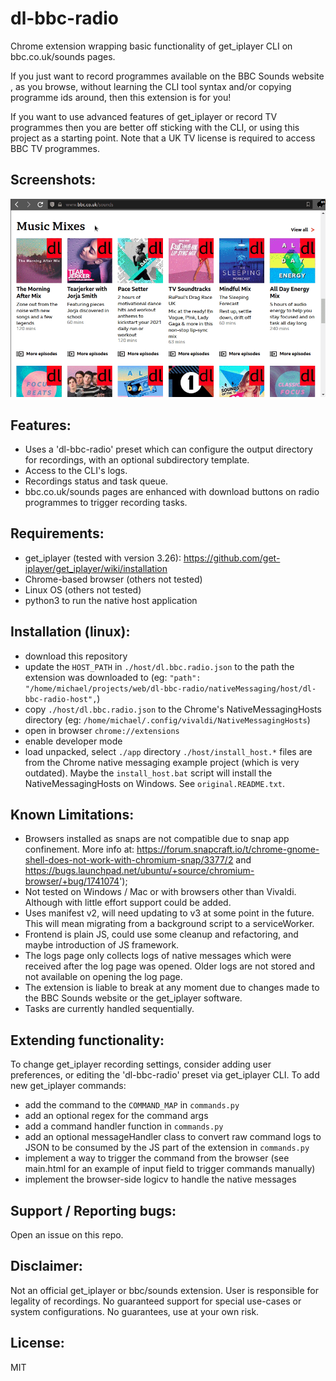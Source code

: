 # dl-bbc-radio

Chrome extension wrapping basic functionality of get_iplayer CLI on bbc.co.uk/sounds pages.

If you just want to record programmes available on the BBC Sounds website , as you browse, without learning the CLI tool syntax and/or copying programme ids around, then this extension is for you!

If you want to use advanced features of get_iplayer or record TV programmes then you are better off sticking with the CLI, or using this project as a starting point. Note that a UK TV license is required to access BBC TV programmes.

## Screenshots:

![demo](dl-bbc-radio-peek.gif)

## Features:
- Uses a 'dl-bbc-radio' preset which can configure the output directory for recordings, with an optional subdirectory template.
- Access to the CLI's logs.
- Recordings status and task queue.
- bbc.co.uk/sounds pages are enhanced with download buttons on radio programmes to trigger recording tasks.

## Requirements:
- get_iplayer (tested with version 3.26): https://github.com/get-iplayer/get_iplayer/wiki/installation
- Chrome-based browser (others not tested)
- Linux OS (others not tested)
- python3 to run the native host application

## Installation (linux):
- download this repository
- update the `HOST_PATH` in `./host/dl.bbc.radio.json` to the path the extension was downloaded to (eg: ```"path": "/home/michael/projects/web/dl-bbc-radio/nativeMessaging/host/dl-bbc-radio-host",```)
- copy `./host/dl.bbc.radio.json` to the Chrome's NativeMessagingHosts directory (eg: ```/home/michael/.config/vivaldi/NativeMessagingHosts```)
- open in browser `chrome://extensions`
- enable developer mode
- load unpacked, select `./app` directory
`./host/install_host.*` files are from the Chrome native messaging example project (which is very outdated). Maybe the `install_host.bat` script will install the NativeMessagingHosts on Windows. See `original.README.txt`.

## Known Limitations:
- Browsers installed as snaps are not compatible due to snap app confinement. More info at: https://forum.snapcraft.io/t/chrome-gnome-shell-does-not-work-with-chromium-snap/3377/2 and https://bugs.launchpad.net/ubuntu/+source/chromium-browser/+bug/1741074');
- Not tested on Windows / Mac or with browsers other than Vivaldi. Although with little effort support could be added.
- Uses manifest v2, will need updating to v3 at some point in the future. This will mean migrating from a background script to a serviceWorker.
- Frontend is plain JS, could use some cleanup and refactoring, and maybe introduction of JS framework.
- The logs page only collects logs of native messages which were received after the log page was opened. Older logs are not stored and not available on opening the log page.
- The extension is liable to break at any moment due to changes made to the BBC Sounds website or the get_iplayer software.
- Tasks are currently handled sequentially.

## Extending functionality:
To change get_iplayer recording settings, consider adding user preferences, or editing the 'dl-bbc-radio' preset via get_iplayer CLI.
To add new get_iplayer commands:
- add the command to the `COMMAND_MAP` in `commands.py`
- add an optional regex for the command args
- add a command handler function in `commands.py`
- add an optional messageHandler class to convert raw command logs to JSON to be consumed by the JS part of the extension in `commands.py`
- implement a way to trigger the command from the browser (see main.html for an example of input field to trigger commands manually)
- implement the browser-side logicv to handle the native messages

## Support / Reporting bugs:
Open an issue on this repo.

## Disclaimer:
Not an official get_iplayer or bbc/sounds extension.
User is responsible for legality of recordings.
No guaranteed support for special use-cases or system configurations.
No guarantees, use at your own risk.

## License:
MIT